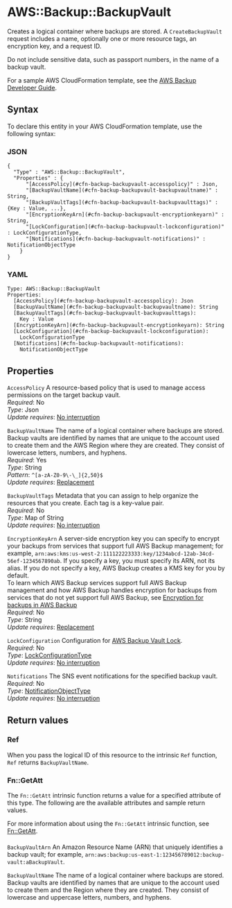# AWS::Backup::BackupVault<a name="aws-resource-backup-backupvault"></a>

Creates a logical container where backups are stored\. A `CreateBackupVault` request includes a name, optionally one or more resource tags, an encryption key, and a request ID\.

Do not include sensitive data, such as passport numbers, in the name of a backup vault\.

For a sample AWS CloudFormation template, see the [AWS Backup Developer Guide](https://docs.aws.amazon.com/aws-backup/latest/devguide/assigning-resources.html#assigning-resources-cfn)\.

## Syntax<a name="aws-resource-backup-backupvault-syntax"></a>

To declare this entity in your AWS CloudFormation template, use the following syntax:

### JSON<a name="aws-resource-backup-backupvault-syntax.json"></a>

```
{
  "Type" : "AWS::Backup::BackupVault",
  "Properties" : {
      "[AccessPolicy](#cfn-backup-backupvault-accesspolicy)" : Json,
      "[BackupVaultName](#cfn-backup-backupvault-backupvaultname)" : String,
      "[BackupVaultTags](#cfn-backup-backupvault-backupvaulttags)" : {Key : Value, ...},
      "[EncryptionKeyArn](#cfn-backup-backupvault-encryptionkeyarn)" : String,
      "[LockConfiguration](#cfn-backup-backupvault-lockconfiguration)" : LockConfigurationType,
      "[Notifications](#cfn-backup-backupvault-notifications)" : NotificationObjectType
    }
}
```

### YAML<a name="aws-resource-backup-backupvault-syntax.yaml"></a>

```
Type: AWS::Backup::BackupVault
Properties: 
  [AccessPolicy](#cfn-backup-backupvault-accesspolicy): Json
  [BackupVaultName](#cfn-backup-backupvault-backupvaultname): String
  [BackupVaultTags](#cfn-backup-backupvault-backupvaulttags): 
    Key : Value
  [EncryptionKeyArn](#cfn-backup-backupvault-encryptionkeyarn): String
  [LockConfiguration](#cfn-backup-backupvault-lockconfiguration): 
    LockConfigurationType
  [Notifications](#cfn-backup-backupvault-notifications): 
    NotificationObjectType
```

## Properties<a name="aws-resource-backup-backupvault-properties"></a>

`AccessPolicy`  <a name="cfn-backup-backupvault-accesspolicy"></a>
A resource\-based policy that is used to manage access permissions on the target backup vault\.  
*Required*: No  
*Type*: Json  
*Update requires*: [No interruption](https://docs.aws.amazon.com/AWSCloudFormation/latest/UserGuide/using-cfn-updating-stacks-update-behaviors.html#update-no-interrupt)

`BackupVaultName`  <a name="cfn-backup-backupvault-backupvaultname"></a>
The name of a logical container where backups are stored\. Backup vaults are identified by names that are unique to the account used to create them and the AWS Region where they are created\. They consist of lowercase letters, numbers, and hyphens\.  
*Required*: Yes  
*Type*: String  
*Pattern*: `^[a-zA-Z0-9\-\_]{2,50}$`  
*Update requires*: [Replacement](https://docs.aws.amazon.com/AWSCloudFormation/latest/UserGuide/using-cfn-updating-stacks-update-behaviors.html#update-replacement)

`BackupVaultTags`  <a name="cfn-backup-backupvault-backupvaulttags"></a>
Metadata that you can assign to help organize the resources that you create\. Each tag is a key\-value pair\.  
*Required*: No  
*Type*: Map of String  
*Update requires*: [No interruption](https://docs.aws.amazon.com/AWSCloudFormation/latest/UserGuide/using-cfn-updating-stacks-update-behaviors.html#update-no-interrupt)

`EncryptionKeyArn`  <a name="cfn-backup-backupvault-encryptionkeyarn"></a>
A server\-side encryption key you can specify to encrypt your backups from services that support full AWS Backup management; for example, `arn:aws:kms:us-west-2:111122223333:key/1234abcd-12ab-34cd-56ef-1234567890ab`\. If you specify a key, you must specify its ARN, not its alias\. If you do not specify a key, AWS Backup creates a KMS key for you by default\.  
To learn which AWS Backup services support full AWS Backup management and how AWS Backup handles encryption for backups from services that do not yet support full AWS Backup, see [ Encryption for backups in AWS Backup](https://docs.aws.amazon.com/aws-backup/latest/devguide/encryption.html)   
*Required*: No  
*Type*: String  
*Update requires*: [Replacement](https://docs.aws.amazon.com/AWSCloudFormation/latest/UserGuide/using-cfn-updating-stacks-update-behaviors.html#update-replacement)

`LockConfiguration`  <a name="cfn-backup-backupvault-lockconfiguration"></a>
Configuration for [AWS Backup Vault Lock](https://docs.aws.amazon.com/aws-backup/latest/devguide/vault-lock.html)\.  
*Required*: No  
*Type*: [LockConfigurationType](aws-properties-backup-backupvault-lockconfigurationtype.md)  
*Update requires*: [No interruption](https://docs.aws.amazon.com/AWSCloudFormation/latest/UserGuide/using-cfn-updating-stacks-update-behaviors.html#update-no-interrupt)

`Notifications`  <a name="cfn-backup-backupvault-notifications"></a>
The SNS event notifications for the specified backup vault\.  
*Required*: No  
*Type*: [NotificationObjectType](aws-properties-backup-backupvault-notificationobjecttype.md)  
*Update requires*: [No interruption](https://docs.aws.amazon.com/AWSCloudFormation/latest/UserGuide/using-cfn-updating-stacks-update-behaviors.html#update-no-interrupt)

## Return values<a name="aws-resource-backup-backupvault-return-values"></a>

### Ref<a name="aws-resource-backup-backupvault-return-values-ref"></a>

When you pass the logical ID of this resource to the intrinsic `Ref` function, `Ref` returns `BackupVaultName`\.

### Fn::GetAtt<a name="aws-resource-backup-backupvault-return-values-fn--getatt"></a>

The `Fn::GetAtt` intrinsic function returns a value for a specified attribute of this type\. The following are the available attributes and sample return values\.

For more information about using the `Fn::GetAtt` intrinsic function, see [Fn::GetAtt](https://docs.aws.amazon.com/AWSCloudFormation/latest/UserGuide/intrinsic-function-reference-getatt.html)\.

#### <a name="aws-resource-backup-backupvault-return-values-fn--getatt-fn--getatt"></a>

`BackupVaultArn`  <a name="BackupVaultArn-fn::getatt"></a>
An Amazon Resource Name \(ARN\) that uniquely identifies a backup vault; for example, `arn:aws:backup:us-east-1:123456789012:backup-vault:aBackupVault`\.

`BackupVaultName`  <a name="BackupVaultName-fn::getatt"></a>
The name of a logical container where backups are stored\. Backup vaults are identified by names that are unique to the account used to create them and the Region where they are created\. They consist of lowercase and uppercase letters, numbers, and hyphens\.